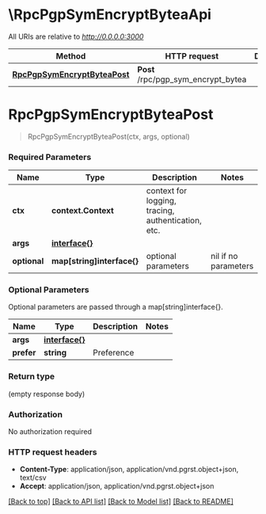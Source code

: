 # \RpcPgpSymEncryptByteaApi

All URIs are relative to *http://0.0.0.0:3000*

Method | HTTP request | Description
------------- | ------------- | -------------
[**RpcPgpSymEncryptByteaPost**](RpcPgpSymEncryptByteaApi.md#RpcPgpSymEncryptByteaPost) | **Post** /rpc/pgp_sym_encrypt_bytea | 


# **RpcPgpSymEncryptByteaPost**
> RpcPgpSymEncryptByteaPost(ctx, args, optional)


### Required Parameters

Name | Type | Description  | Notes
------------- | ------------- | ------------- | -------------
 **ctx** | **context.Context** | context for logging, tracing, authentication, etc.
  **args** | [**interface{}**](interface{}.md)|  | 
 **optional** | **map[string]interface{}** | optional parameters | nil if no parameters

### Optional Parameters
Optional parameters are passed through a map[string]interface{}.

Name | Type | Description  | Notes
------------- | ------------- | ------------- | -------------
 **args** | [**interface{}**](interface{}.md)|  | 
 **prefer** | **string**| Preference | 

### Return type

 (empty response body)

### Authorization

No authorization required

### HTTP request headers

 - **Content-Type**: application/json, application/vnd.pgrst.object+json, text/csv
 - **Accept**: application/json, application/vnd.pgrst.object+json

[[Back to top]](#) [[Back to API list]](../README.md#documentation-for-api-endpoints) [[Back to Model list]](../README.md#documentation-for-models) [[Back to README]](../README.md)

